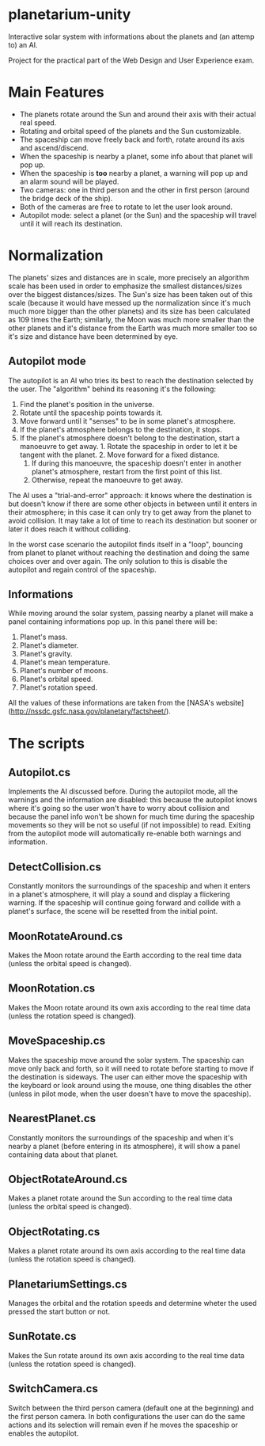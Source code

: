 # planetarium-unity
Interactive solar system with informations about the planets and (an attemp to) an AI.

Project for the practical part of the Web Design and User Experience exam.

# Main Features
- The planets rotate around the Sun and around their axis with their actual real speed.
- Rotating and orbital speed of the planets and the Sun customizable.
- The spaceship can move freely back and forth, rotate around its axis and ascend/discend.
- When the spaceship is nearby a planet, some info about that planet will pop up.
- When the spaceship is **too** nearby a planet, a warning will pop up and an alarm sound will be played.
- Two cameras: one in third person and the other in first person (around the bridge deck of the ship).
- Both of the cameras are free to rotate to let the user look around.
- Autopilot mode: select a planet (or the Sun) and the spaceship will travel until it will reach its destination.

# Normalization
The planets' sizes and distances are in scale, more precisely an algorithm scale has been used in order to emphasize the smallest distances/sizes over the biggest distances/sizes. The Sun's size has been taken out of this scale (because it would have messed up the normalization since it's much much more bigger than the other planets) and its size has been calculated as 109 times the Earth; similarly, the Moon was much more smaller than the other planets and it's distance from the Earth was much more smaller too so it's size and distance have been determined by eye.

## Autopilot mode
The autopilot is an AI who tries its best to reach the destination selected by the user. The "algorithm" behind its reasoning it's the following:

1. Find the planet's position in the universe.
2. Rotate until the spaceship points towards it.
3. Move forward until it "senses" to be in some planet's atmosphere.
  1. If the planet's atmosphere belongs to the destination, it stops.
  2. If the planet's atmosphere doesn't belong to the destination, start a manoeuvre to get away.
    1. Rotate the spaceship in order to let it be tangent with the planet.
    2. Move forward for a fixed distance.
      1. If during this manoeuvre, the spaceship doesn't enter in another planet's atmosphere, restart from the first point of this list.
      2. Otherwise, repeat the manoeuvre to get away.

The AI uses a "trial-and-error" approach: it knows where the destination is but doesn't know if there are some other objects in between until it enters in their atmosphere; in this case it can only try to get away from the planet to avoid collision. It may take a lot of time to reach its destination but sooner or later it does reach it without colliding.

In the worst case scenario the autopilot finds itself in a "loop", bouncing from planet to planet without reaching the destination and doing the same choices over and over again. The only solution to this is disable the autopilot and regain control of the spaceship.

## Informations
While moving around the solar system, passing nearby a planet will make a panel containing informations pop up. In this panel there will be:

1. Planet's mass.
2. Planet's diameter.
3. Planet's gravity.
4. Planet's mean temperature.
5. Planet's number of moons.
6. Planet's orbital speed.
7. Planet's rotation speed.
 
All the values of these informations are taken from the [NASA's website] (http://nssdc.gsfc.nasa.gov/planetary/factsheet/).

# The scripts
## Autopilot.cs
Implements the AI discussed before. During the autopilot mode, all the warnings and the information are disabled: this because the autopilot knows where it's going so the user won't have to worry about collision and because the panel info won't be shown for much time during the spaceship movements so they will be not so useful (if not impossible) to read. Exiting from the autopilot mode will automatically re-enable both warnings and information.

## DetectCollision.cs
Constantly monitors the surroundings of the spaceship and when it enters in a planet's atmosphere, it will play a sound and display a flickering warning. If the spaceship will continue going forward and collide with a planet's surface, the scene will be resetted from the initial point.

## MoonRotateAround.cs
Makes the Moon rotate around the Earth according to the real time data (unless the orbital speed is changed).

## MoonRotation.cs
Makes the Moon rotate around its own axis according to the real time data (unless the rotation speed is changed).

## MoveSpaceship.cs
Makes the spaceship move around the solar system. The spaceship can move only back and forth, so it will need to rotate before starting to move if the destination is sideways. The user can either move the spaceship with the keyboard or look around using the mouse, one thing disables the other (unless in pilot mode, when the user doesn't have to move the spaceship).

## NearestPlanet.cs
Constantly monitors the surroundings of the spaceship and when it's nearby a planet (before entering in its atmosphere), it will show a panel containing data about that planet.

## ObjectRotateAround.cs
Makes a planet rotate around the Sun according to the real time data (unless the orbital speed is changed).

## ObjectRotating.cs
Makes a planet rotate around its own axis according to the real time data (unless the rotation speed is changed).

## PlanetariumSettings.cs
Manages the orbital and the rotation speeds and determine wheter the used pressed the start button or not.

## SunRotate.cs
Makes the Sun rotate around its own axis according to the real time data (unless the rotation speed is changed).

## SwitchCamera.cs
Switch between the third person camera (default one at the beginning) and the first person camera. In both configurations the user can do the same actions and its selection will remain even if he moves the spaceship or enables the autopilot.
